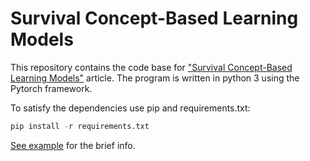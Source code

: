 # Survival Concept-Based Learning Models

This repository contains the code base for ["Survival Concept-Based Learning Models"](https://arxiv.org/abs/2502.05950) article. The program is written in python 3 using the Pytorch framework.

To satisfy the dependencies use pip and requirements.txt:

```python
pip install -r requirements.txt
```

[See example](Example.ipynb) for the brief info.
